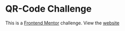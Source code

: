 # QR-Code Challenge
This is a [Frontend Mentor](https://www.frontendmentor.io/home) challenge.
View the [website](https://vex0nn.github.io/QR-Code/main.html)
